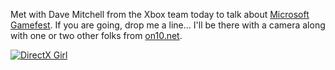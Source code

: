 Met with Dave Mitchell from the Xbox team today to talk about [Microsoft Gamefest](http://www.microsoftgamefest.com). If you are going, drop me a line... I'll be there with a camera along with one or two other folks from [on10.net](http://on10.net).

[<img alt="DirectX Girl" src="http://static.flickr.com/69/205801445_20412f739f_m.jpg" border="0" />](http://www.flickr.com/photos/11836230@N00/205801445/)